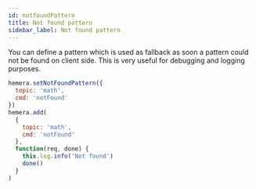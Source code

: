```yaml
---
id: notfoundPattern
title: Not found pattern
sidebar_label: Not found pattern
---
```


You can define a pattern which is used as fallback as soon a pattern could not be found on client side. This is very useful for debugging and logging purposes.

```js
hemera.setNotFoundPattern({
  topic: 'math',
  cmd: 'notFound'
})
hemera.add(
  {
    topic: 'math',
    cmd: 'notFound'
  },
  function(req, done) {
    this.log.info('Not found')
    done()
  }
)
```
